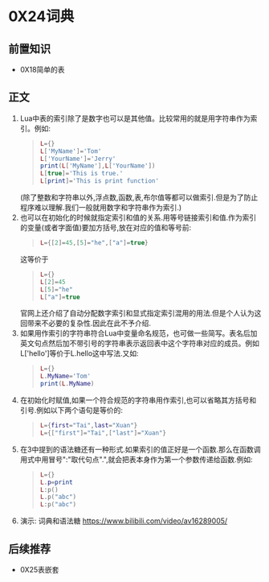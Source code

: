 # 0X24词典

## 前置知识

* 0X18简单的表

## 正文

1. Lua中表的索引除了是数字也可以是其他值。比较常用的就是用字符串作为索引。例如:
    >```lua
    >L={}
    >L['MyName']='Tom'
    >L['YourName']='Jerry'
    >print(L['MyName'],L['YourName'])
    >L[true]='This is true.'
    >L[print]='This is print function'
    >```
    (除了整数和字符串以外,浮点数,函数,表,布尔值等都可以做索引.但是为了防止程序难以理解.我们一般就用数字和字符串作为索引.)
1. 也可以在初始化的时候就指定索引和值的关系.用等号链接索引和值.作为索引的变量(或者字面值)要加方括号,放在对应的值和等号前:
    >```lua
    >L={[2]=45,[5]="he",["a"]=true}
    >```
    这等价于
    >```lua
    >L={}
    >L[2]=45
    >L[5]="he"
    >L["a"]=true
    >```
    官网上还介绍了自动分配数字索引和显式指定索引混用的用法.但是个人认为这回带来不必要的复杂性.因此在此不予介绍.
1. 如果用作索引的字符串符合Lua中变量命名规范，也可做一些简写。表名后加英文句点然后加不带引号的字符串表示返回表中这个字符串对应的成员。例如L['hello']等价于L.hello这中写法.又如:
    >```lua
    >L={}
    >L.MyName='Tom'
    >print(L.MyName)
    >```
1. 在初始化时赋值,如果一个符合规范的字符串用作索引,也可以省略其方括号和引号.例如以下两个语句是等价的:
    >```lua
    >L={first="Tai",last="Xuan"}
    >L={["first"]="Tai",["last"]="Xuan"}
    >```
1. 在3中提到的语法糖还有一种形式.如果索引的值正好是一个函数.那么在函数调用式中用冒号":"取代句点".",就会把表本身作为第一个参数传递给函数.例如:
    >```lua
    >L={}
    >L.p=print
    >L:p()
    >L.p("abc")
    >L:p("abc")
    >```
1. 演示: 词典和语法糖  <https://www.bilibili.com/video/av16289005/>

## 后续推荐

* 0X25表嵌套
